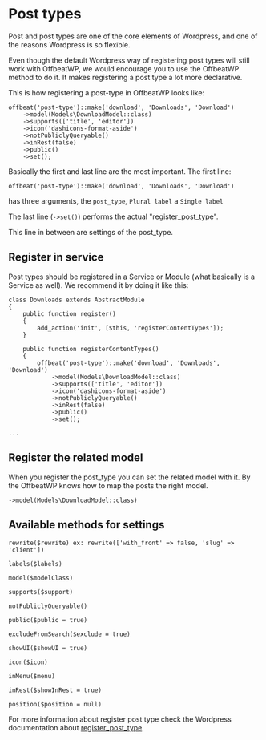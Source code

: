 # Post types

Post and post types are one of the core elements of Wordpress, and one of the reasons Wordpress is so flexible. 

Even though the default Wordpress way of registering post types will still work with OffbeatWP, we would encourage you to use the OffbeatWP method to do it. It makes registering a post type a lot more declarative. 

This is how registering a post-type in OffbeatWP looks like:

```
offbeat('post-type')::make('download', 'Downloads', 'Download')
    ->model(Models\DownloadModel::class)
    ->supports(['title', 'editor'])
    ->icon('dashicons-format-aside')
    ->notPubliclyQueryable()
    ->inRest(false)
    ->public()
    ->set();
```

Basically the first and last line are the most important. The first line:

`offbeat('post-type')::make('download', 'Downloads', 'Download')`

has three arguments, the `post_type`, `Plural label` a `Single label`

The last line (`->set()`) performs the actual "register_post_type".

This line in between are settings of the post_type.

## Register in service

Post types should be registered in a Service or Module (what basically is a Service as well). We recommend it by doing it like this:

```
class Downloads extends AbstractModule
{
    public function register()
    {
        add_action('init', [$this, 'registerContentTypes']);
    }

    public function registerContentTypes()
    {
        offbeat('post-type')::make('download', 'Downloads', 'Download')
            ->model(Models\DownloadModel::class)
            ->supports(['title', 'editor'])
            ->icon('dashicons-format-aside')
            ->notPubliclyQueryable()
            ->inRest(false)
            ->public()
            ->set();

...
```

## Register the related model

When you register the post_type you can set the related model with it. By the OffbeatWP knows how to map the posts the right model.

`->model(Models\DownloadModel::class)`


## Available methods for settings

`rewrite($rewrite) ex: rewrite(['with_front' => false, 'slug' => 'client'])`

`labels($labels)`

`model($modelClass)`

`supports($support)`

`notPubliclyQueryable()`

`public($public = true)`

`excludeFromSearch($exclude = true)`

`showUI($showUI = true)`

`icon($icon)`

`inMenu($menu)`

`inRest($showInRest = true)`

`position($position = null)`

For more information about register post type check the Wordpress documentation about [register_post_type](https://codex.wordpress.org/Function_Reference/register_post_type)


